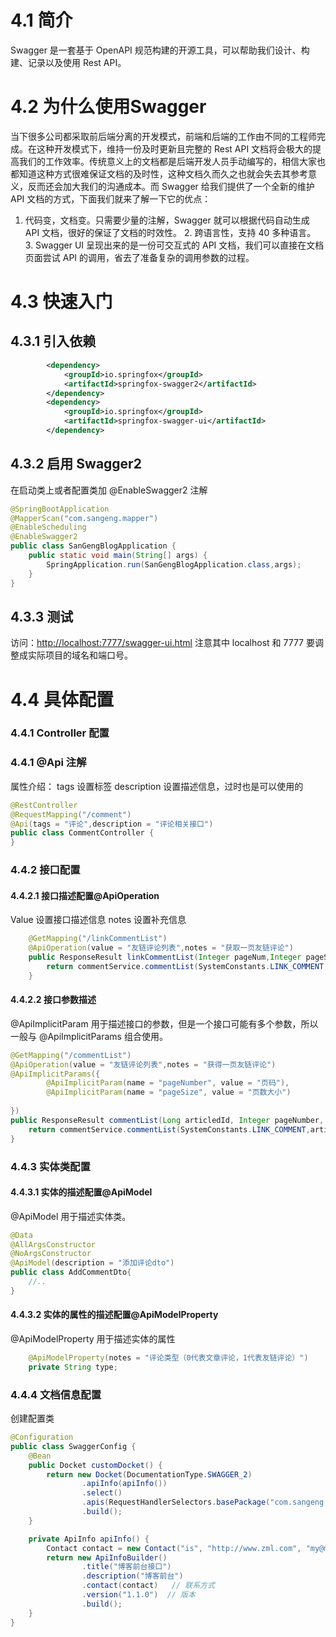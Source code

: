 # 4.1 简介

Swagger 是一套基于 OpenAPI 规范构建的开源工具，可以帮助我们设计、构建、记录以及使用 Rest API。 

# 4.2 为什么使用Swagger

当下很多公司都采取前后端分离的开发模式，前端和后端的工作由不同的工程师完成。在这种开发模式下，维持一份及时更新且完整的 Rest API 文档将会极大的提高我们的工作效率。传统意义上的文档都是后端开发人员手动编写的，相信大家也都知道这种方式很难保证文档的及时性，这种文档久而久之也就会失去其参考意义，反而还会加大我们的沟通成本。而 Swagger 给我们提供了一个全新的维护 API 文档的方式，下面我们就来了解一下它的优点： 

1. 代码变，文档变。只需要少量的注解，Swagger 就可以根据代码自动生成 API 文档，很好的保证了文档的时效性。 2. 跨语言性，支持 40 多种语言。 3. Swagger UI 呈现出来的是一份可交互式的 API 文档，我们可以直接在文档页面尝试 API 的调用，省去了准备复杂的调用参数的过程。


# 4.3 快速入门
## 4.3.1 引入依赖
```xml
        <dependency>
            <groupId>io.springfox</groupId>
            <artifactId>springfox-swagger2</artifactId>
        </dependency>
        <dependency>
            <groupId>io.springfox</groupId>
            <artifactId>springfox-swagger-ui</artifactId>
        </dependency>
```

## 4.3.2 启用 Swagger2

在启动类上或者配置类加 @EnableSwagger2 注解
```java
@SpringBootApplication
@MapperScan("com.sangeng.mapper")
@EnableScheduling
@EnableSwagger2
public class SanGengBlogApplication {
    public static void main(String[] args) {
        SpringApplication.run(SanGengBlogApplication.class,args);
    }
}
```

## 4.3.3 测试

访问：[http://localhost:7777/swagger-ui.html](http://localhost:7777/swagger-ui.html) 注意其中 localhost 和 7777 要调整成实际项目的域名和端口号。

# 4.4 具体配置
### 4.4.1 Controller 配置
### 4.4.1 @Api 注解
属性介绍：
tags 设置标签
description 设置描述信息，过时也是可以使用的
```java
@RestController
@RequestMapping("/comment")
@Api(tags = "评论",description = "评论相关接口")
public class CommentController {
}
```

### 4.4.2 接口配置
#### 4.4.2.1 接口描述配置@ApiOperation
Value 设置接口描述信息
notes 设置补充信息
```java
    @GetMapping("/linkCommentList")
    @ApiOperation(value = "友链评论列表",notes = "获取一页友链评论")
    public ResponseResult linkCommentList(Integer pageNum,Integer pageSize){
        return commentService.commentList(SystemConstants.LINK_COMMENT,null,pageNum,pageSize);
    }
```

#### 4.4.2.2 接口参数描述
@ApiImplicitParam 用于描述接口的参数，但是一个接口可能有多个参数，所以一般与  @ApiImplicitParams 组合使用。 
```java
@GetMapping("/commentList")  
@ApiOperation(value = "友链评论列表",notes = "获得一页友链评论")  
@ApiImplicitParams({  
        @ApiImplicitParam(name = "pageNumber", value = "页码"),  
        @ApiImplicitParam(name = "pageSize", value = "页数大小")  
  
})  
public ResponseResult commentList(Long articledId, Integer pageNumber, Integer pageSize) {  
    return commentService.commentList(SystemConstants.LINK_COMMENT,articledId, pageNumber, pageSize);  
}
```

### 4.4.3 实体类配置
#### 4.4.3.1 实体的描述配置@ApiModel
@ApiModel 用于描述实体类。
```java
@Data
@AllArgsConstructor
@NoArgsConstructor
@ApiModel(description = "添加评论dto")
public class AddCommentDto{
    //..
}
```

#### 4.4.3.2 实体的属性的描述配置@ApiModelProperty
@ApiModelProperty 用于描述实体的属性
```java
    @ApiModelProperty(notes = "评论类型（0代表文章评论，1代表友链评论）")
    private String type;
```

### 4.4.4 文档信息配置
创建配置类
```java
@Configuration
public class SwaggerConfig {
    @Bean
    public Docket customDocket() {
        return new Docket(DocumentationType.SWAGGER_2)
                .apiInfo(apiInfo())
                .select()
                .apis(RequestHandlerSelectors.basePackage("com.sangeng.controller"))
                .build();
    }

    private ApiInfo apiInfo() {
        Contact contact = new Contact("is", "http://www.zml.com", "my@my.com");
        return new ApiInfoBuilder()
                .title("博客前台接口")
                .description("博客前台")
                .contact(contact)   // 联系方式
                .version("1.1.0")  // 版本
                .build();
    }
}
```





